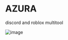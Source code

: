 # AZURA
discord and roblox multitool

![image](https://user-images.githubusercontent.com/106828424/193472732-9d3448bc-9dc2-4565-b045-8654bd4ffb2f.png)

